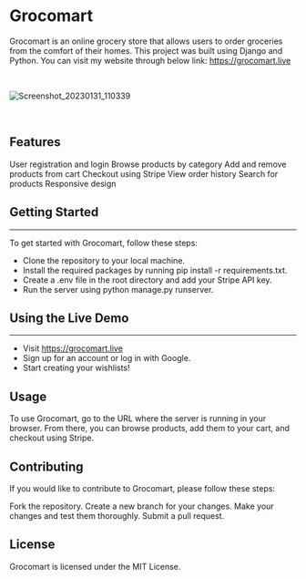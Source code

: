 # Grocomart

Grocomart is an online grocery store that allows users to order groceries from the comfort of their homes. This project was built using Django and Python.
You can visit my website through below link: https://grocomart.live

<br>


![Screenshot_20230131_110339](https://user-images.githubusercontent.com/101353705/220039986-9e294421-5ee1-4eda-ba17-0962c21f0c2e.png)

<br>

## Features
User registration and login
Browse products by category
Add and remove products from cart
Checkout using Stripe
View order history
Search for products
Responsive design

## Getting Started
***
To get started with Grocomart, follow these steps:

* Clone the repository to your local machine.
* Install the required packages by running pip install -r requirements.txt.
* Create a .env file in the root directory and add your Stripe API key.
* Run the server using python manage.py runserver.

## Using the Live Demo
***
* Visit https://grocomart.live
* Sign up for an account or log in with Google.
* Start creating your wishlists!

## Usage
To use Grocomart, go to the URL where the server is running in your browser. From there, you can browse products, add them to your cart, and checkout using Stripe.

## Contributing
If you would like to contribute to Grocomart, please follow these steps:

Fork the repository.
Create a new branch for your changes.
Make your changes and test them thoroughly.
Submit a pull request.

## License
Grocomart is licensed under the MIT License.
